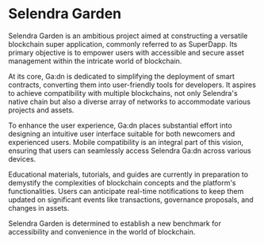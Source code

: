 # Selendra Garden

Selendra Garden is an ambitious project aimed at constructing a versatile blockchain super application, commonly referred to as SuperDapp. Its primary objective is to empower users with accessible and secure asset management within the intricate world of blockchain.

At its core, Ga:dn is dedicated to simplifying the deployment of smart contracts, converting them into user-friendly tools for developers. It aspires to achieve compatibility with multiple blockchains, not only Selendra's native chain but also a diverse array of networks to accommodate various projects and assets.

To enhance the user experience, Ga:dn places substantial effort into designing an intuitive user interface suitable for both newcomers and experienced users. Mobile compatibility is an integral part of this vision, ensuring that users can seamlessly access Selendra Ga:dn across various devices.

Educational materials, tutorials, and guides are currently in preparation to demystify the complexities of blockchain concepts and the platform's functionalities. Users can anticipate real-time notifications to keep them updated on significant events like transactions, governance proposals, and changes in assets.

Selendra Garden is determined to establish a new benchmark for accessibility and convenience in the world of blockchain.
